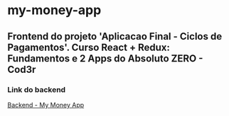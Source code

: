 # my-money-app

## Frontend do projeto 'Aplicacao Final - Ciclos de Pagamentos'. Curso React + Redux: Fundamentos e 2 Apps do Absoluto ZERO - Cod3r

### Link do backend
[Backend - My Money App](https://github.com/sycrot/my-money-app-backend)
